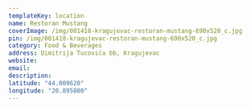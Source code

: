 ```yaml
---
templateKey: location
name: Restoran Mustang
coverImage: /img/001418-kragujevac-restoran-mustang-690x520_c.jpg
pin: /img/001418-kragujevac-restoran-mustang-690x520_c.jpg
category: Food & Beverages
address: Dimitrija Tucovića bb, Kragujevac
website:
email: 
description:
latitude: "44.009620"
longitude: "20.895800"
---
```

